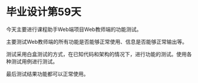 # 毕业设计第59天

今天主要进行课程助手Web端项目Web教师端的功能测试。

主要测试Web教师端的所有功能是否能够正常使用、信息是否能够正常输出等。

测试采用白盒测试的方式，在已知代码和架构的情况下，进行功能的测试。使用各种测试用例进行测试。

最后测试结果功能都可以正常使用。

